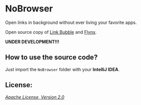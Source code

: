NoBrowser
===

Open links in background without ever living your favorite apps.

Open source copy of [Link Bubble](https://play.google.com/store/apps/details?id=com.linkbubble.playstore "Link Bubble") and [Flynx](https://play.google.com/store/apps/details?id=com.flynx "Flynx").

__UNDER DEVELOPMENT!!!__

## How to use the source code?

Just import the `NoBrowser` folder with your __IntelliJ IDEA__.

## License:

_[Apache License, Version 2.0](https://github.com/mthli/NoBrowser/blob/master/LICENSE "Apache License, Version 2.0")_